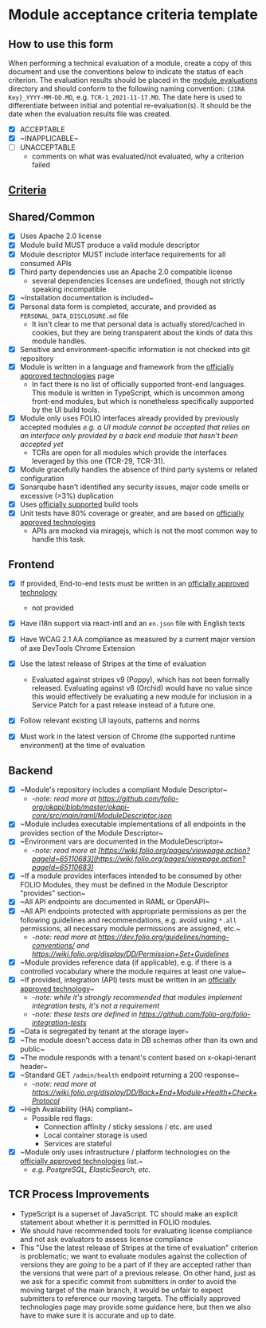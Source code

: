 # Module acceptance criteria template

## How to use this form
When performing a technical evaluation of a module, create a copy of this document and use the conventions below to indicate the status of each criterion.  The evaluation results should be placed in the [module_evaluations](https://github.com/folio-org/tech-council/tree/master/module_evaluations) directory and should conform to the following naming convention: `{JIRA Key}_YYYY-MM-DD.MD`, e.g. `TCR-1_2021-11-17.MD`.  The date here is used to differentiate between initial and potential re-evaluation(s).  It should be the date when the evaluation results file was created.

* [x] ACCEPTABLE
* [x] ~INAPPLICABLE~
* [ ] UNACCEPTABLE
  * comments on what was evaluated/not evaluated, why a criterion failed

## [Criteria](https://github.com/folio-org/tech-council/blob/7b10294a5c1c10c7e1a7c5b9f99f04bf07630f06/MODULE_ACCEPTANCE_CRITERIA.MD)

## Shared/Common
* [x] Uses Apache 2.0 license
* [x] Module build MUST produce a valid module descriptor
* [x] Module descriptor MUST include interface requirements for all consumed APIs
* [x] Third party dependencies use an Apache 2.0 compatible license
  * several dependencies licenses are undefined, though not strictly speaking incompatible
* [x] ~Installation documentation is included~
* [x] Personal data form is completed, accurate, and provided as `PERSONAL_DATA_DISCLOSURE.md` file
  * It isn't clear to me that personal data is actually stored/cached in cookies, but they are being transparent about the kinds of data this module handles.
* [x] Sensitive and environment-specific information is not checked into git repository
* [x] Module is written in a language and framework from the [officially approved technologies](https://wiki.folio.org/display/TC/Officially+Supported+Technologies) page
  * In fact there is no list of officially supported front-end languages. This module is written in TypeScript, which is uncommon among front-end modules, but which is nonetheless specifically supported by the UI build tools.
* [x] Module only uses FOLIO interfaces already provided by previously accepted modules _e.g. a UI module cannot be accepted that relies on an interface only provided by a back end module that hasn't been accepted yet_
  * TCRs are open for all modules which provide the interfaces leveraged by this one (TCR-29, TCR-31).
* [x] Module gracefully handles the absence of third party systems or related configuration
* [x] Sonarqube hasn't identified any security issues, major code smells or excessive (>3%) duplication
* [x] Uses [officially supported](https://wiki.folio.org/display/TC/Officially+Supported+Technologies) build tools
* [x] Unit tests have 80% coverage or greater, and are based on [officially approved technologies](https://wiki.folio.org/display/TC/Officially+Supported+Technologies)
  * APIs are mocked via miragejs, which is not the most common way to handle this task.

## Frontend
* [x] If provided, End-to-end tests must be written in an [officially approved technology](https://wiki.folio.org/display/TC/Officially+Supported+Technologies)
  * not provided
* [x] Have i18n support via react-intl and an `en.json` file with English texts
* [x] Have WCAG 2.1 AA compliance as measured by a current major version of axe DevTools Chrome Extension
* [x] Use the latest release of Stripes at the time of evaluation
  * Evaluated against stripes v9 (Poppy), which has not been formally released. Evaluating against v8 (Orchid) would have no value since this would effectively be evaluating a new module for inclusion in a Service Patch for a past release instead of a future one.
* [x] Follow relevant existing UI layouts, patterns and norms
* [x] Must work in the latest version of Chrome (the supported runtime environment) at the time of evaluation


## Backend
* [x] ~Module's repository includes a compliant Module Descriptor~
  * -_note: read more at https://github.com/folio-org/okapi/blob/master/okapi-core/src/main/raml/ModuleDescriptor.json_
* [x] ~Module includes executable implementations of all endpoints in the provides section of the Module Descriptor~
* [x] ~Environment vars are documented in the ModuleDescriptor~
  * -_note: read more at [https://wiki.folio.org/pages/viewpage.action?pageId=65110683](https://wiki.folio.org/pages/viewpage.action?pageId=65110683)_
* [x] ~If a module provides interfaces intended to be consumed by other FOLIO Modules, they must be defined in the Module Descriptor "provides" section~
* [x] ~All API endpoints are documented in RAML or OpenAPI~
* [x] ~All API endpoints protected with appropriate permissions as per the following guidelines and recommendations, e.g. avoid using `*.all` permissions, all necessary module permissions are assigned, etc.~
  * -_note: read more at https://dev.folio.org/guidelines/naming-conventions/ and https://wiki.folio.org/display/DD/Permission+Set+Guidelines_
* [x] ~Module provides reference data (if applicable), e.g. if there is a controlled vocabulary where the module requires at least one value~
* [x] ~If provided, integration (API) tests must be written in an [officially approved technology](https://wiki.folio.org/display/TC/Officially+Supported+Technologies)~
  * -_note: while it's strongly recommended that modules implement integration tests, it's not a requirement_
  * -_note: these tests are defined in https://github.com/folio-org/folio-integration-tests_
* [x] ~Data is segregated by tenant at the storage layer~
* [x] ~The module doesn't access data in DB schemas other than its own and public~
* [x] ~The module responds with a tenant's content based on x-okapi-tenant header~
* [x] ~Standard GET `/admin/health` endpoint returning a 200 response~
  * -_note: read more at https://wiki.folio.org/display/DD/Back+End+Module+Health+Check+Protocol_
* [x] ~High Availability (HA) compliant~
  * Possible red flags:
    * Connection affinity / sticky sessions / etc. are used
    * Local container storage is used
    * Services are stateful
* [x] ~Module only uses infrastructure / platform technologies on the [officially approved technologies](https://wiki.folio.org/display/TC/Officially+Supported+Technologies) list.~
  * _e.g. PostgreSQL, ElasticSearch, etc._

## TCR Process Improvements
* TypeScript is a superset of JavaScript. TC should make an explicit statement about whether it is permitted in FOLIO modules.
* We should have recommended tools for evaluating license compliance and not ask evaluators to assess license compliance
* This "Use the latest release of Stripes at the time of evaluation" criterion is problematic; we want to evaluate modules against the collection of versions they are _going_ to be a part of if they are accepted rather than the versions that were part of a previous release. On other hand, just as we ask for a specific commit from submitters in order to avoid the moving target of the main branch, it would be unfair to expect submitters to reference our moving targets. The officially approved technologies page may provide some guidance here, but then we also have to make sure it is accurate and up to date.
